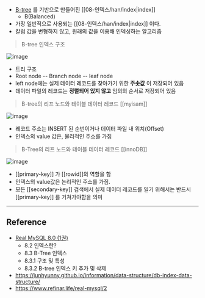 - [B-tree](https://ko.wikipedia.org/wiki/B_%ED%8A%B8%EB%A6%AC) 를 기반으로 만들어진 [[08-인덱스/han/index|index]]
	- B(Balanced)
- 가장 일반적으로 사용되는 [[08-인덱스/han/index|index]] 이다.
- 칼럼 값을 변형하지 않고, 원래의 값을 이용해 인덱싱하는 알고리즘

> B-tree 인덱스 구조

![image](https://junhyunny.github.io/images/db-index-data-structure-3.JPG)

- 트리 구조
- Root node -- Branch node -- leaf node
- left node에는 실제 데이터 레코드를 찾아가기 위한 **주솟값** 이 저장되어 있음
- 데이터 파일의 레코드는 **정렬되어 있지 않고** 임의의 순서로 저장되어 있음

> B-tree의 리프 노드와 테이블 데이터 레코드 [[myisam]]

![image](https://oopy.lazyrockets.com/api/v2/notion/image?src=https%3A%2F%2Fs3-us-west-2.amazonaws.com%2Fsecure.notion-static.com%2F59a91184-df16-421c-9f40-7f4e45b9c229%2FUntitled.png&blockId=e27cd55f-671c-43ce-bcfe-b0f20e6454fe)
- 레코드 주소는 INSERT 된 순번이거나 데이터 파일 내 위치(Offset)
- 인덱스의 value 값은, 물리적인 주소를 가짐

>  B-Tree의 리프 노드와 테이블 데이터 레코드 [[innoDB]]

![image](https://oopy.lazyrockets.com/api/v2/notion/image?src=https%3A%2F%2Fs3-us-west-2.amazonaws.com%2Fsecure.notion-static.com%2Feb58a0f8-87b8-49ed-b582-565f421524c2%2FUntitled.png&blockId=f361b3ec-d16d-40dd-b4eb-944c0ef98833)

- [[primary-key]] 가 [[rowid]]의 역할을 함
- 인덱스의 value값은 논리적인 주소를 가짐.
- 모든 [[secondary-key]] 검색에서 실제 데이터 레코드를 일기 위해서는 반드시 [[primary-key]] 를 거쳐가야함을 의미

---
## Reference
 -  [Real MySQL 8.0 (1권)](https://product.kyobobook.co.kr/detail/S000001766482)
	- 8.2 인덱스란?
	- 8.3 B-Tree 인덱스
	- 8.3.1 구조 및 특성
	- 8.3.2 B-tree 인덱스 키 추가 및 삭제
- https://junhyunny.github.io/information/data-structure/db-index-data-structure/
- https://www.refinar.life/real-mysql/2